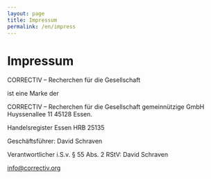 ```yaml
---
layout: page
title: Impressum
permalink: /en/impress
---
```

# Impressum


CORRECTIV – Recherchen für die Gesellschaft

ist eine Marke der

CORRECTIV – Recherchen für die Gesellschaft gemeinnützige GmbH
Huyssenallee 11
45128 Essen.

Handelsregister Essen
HRB 25135

Geschäftsführer: David Schraven

Verantwortlicher i.S.v. § 55 Abs. 2 RStV: David Schraven

info@correctiv.org

